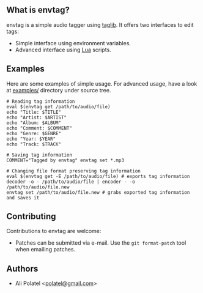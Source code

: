 ## What is envtag?

envtag is a simple audio tagger using [taglib](http://developer.kde.org/~wheeler/taglib.html).
It offers two interfaces to edit tags:

 * Simple interface using environment variables.
 * Advanced interface using [Lua](http://www.lua.org/) scripts.

## Examples

Here are some examples of simple usage. For advanced usage, have a look at
[examples/](http://github.com/alip/envtag/tree/master/examples) directory under source tree.

    # Reading tag information
    eval $(envtag get /path/to/audio/file)
    echo "Title: $TITLE"
    echo "Artist: $ARTIST"
    echo "Album: $ALBUM"
    echo "Comment: $COMMENT"
    echo "Genre: $GENRE"
    echo "Year: $YEAR"
    echo "Track: $TRACK"

    # Saving tag information
    COMMENT="Tagged by envtag" envtag set *.mp3

    # Changing file format preserving tag information
    eval $(envtag get -E /path/to/audio/file) # exports tag information
    decoder -o - /path/to/audio/file | encoder - -o /path/to/audio/file.new
    envtag set /path/to/audio/file.new # grabs exported tag information and saves it

## Contributing

Contributions to envtag are welcome:

 * Patches can be submitted via e-mail. Use the `git format-patch` tool when
   emailing patches.

## Authors

 * Ali Polatel &lt;[polatel@gmail.com](mailto:polatel@gmail.com)&gt;

